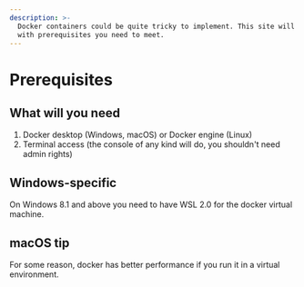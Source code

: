 ```yaml
---
description: >-
  Docker containers could be quite tricky to implement. This site will help you
  with prerequisites you need to meet.
---
```


# Prerequisites

## What will you need

1. Docker desktop \(Windows, macOS\) or Docker engine \(Linux\)
2. Terminal access \(the console of any kind will do, you shouldn't need admin rights\)

## Windows-specific

On Windows 8.1 and above you need to have WSL 2.0 for the docker virtual machine.

## macOS tip

For some reason, docker has better performance if you run it in a virtual environment.







